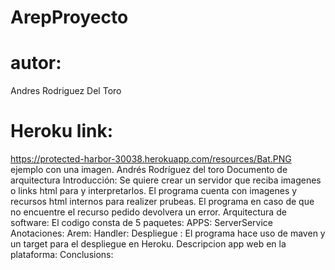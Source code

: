 # ArepProyecto
# autor: 
Andres Rodriguez Del Toro
# Heroku link:
https://protected-harbor-30038.herokuapp.com/resources/Bat.PNG 
ejemplo con una imagen. 
Andrés Rodríguez del toro
Documento de arquitectura 
Introducción:
Se quiere crear un servidor que reciba imagenes o links html para y interpretarlos. El programa cuenta con imagenes y recursos html internos para realizer prubeas. El programa en caso de que no encuentre el recurso pedido devolvera un error.
Arquitectura de software:
El codigo consta de 5 paquetes:
APPS:
ServerService
Anotaciones:
Arem:
Handler: 
Despliegue :
El programa hace uso de maven y un target para el despliegue en Heroku.
Descripcion app web en la plataforma:
Conclusions:


